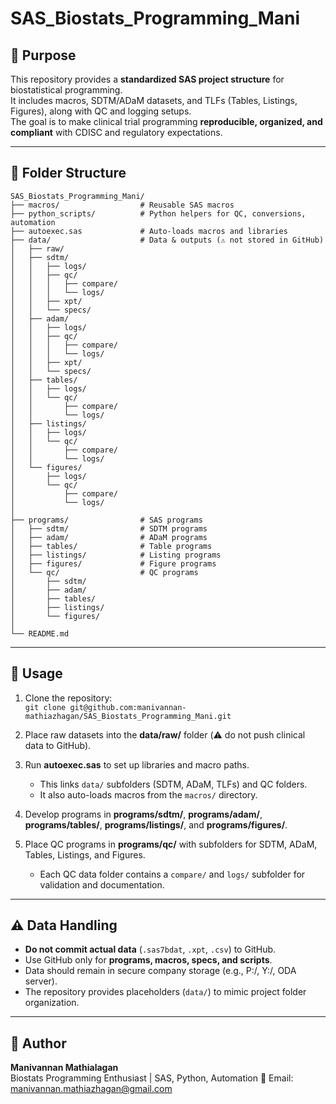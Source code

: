 # SAS_Biostats_Programming_Mani

## 📌 Purpose
This repository provides a **standardized SAS project structure** for biostatistical programming.  
It includes macros, SDTM/ADaM datasets, and TLFs (Tables, Listings, Figures), along with QC and logging setups.  
The goal is to make clinical trial programming **reproducible, organized, and compliant** with CDISC and regulatory expectations.

---

## 📂 Folder Structure

```text
SAS_Biostats_Programming_Mani/
├── macros/                  # Reusable SAS macros
├── python_scripts/          # Python helpers for QC, conversions, automation
├── autoexec.sas             # Auto-loads macros and libraries
├── data/                    # Data & outputs (⚠️ not stored in GitHub)
│   ├── raw/
│   ├── sdtm/
│   │   ├── logs/
│   │   ├── qc/
│   │   │   ├── compare/
│   │   │   └── logs/
│   │   ├── xpt/
│   │   └── specs/
│   ├── adam/
│   │   ├── logs/
│   │   ├── qc/
│   │   │   ├── compare/
│   │   │   └── logs/
│   │   ├── xpt/
│   │   └── specs/
│   ├── tables/
│   │   ├── logs/
│   │   └── qc/
│   │       ├── compare/
│   │       └── logs/
│   ├── listings/
│   │   ├── logs/
│   │   └── qc/
│   │       ├── compare/
│   │       └── logs/
│   └── figures/
│       ├── logs/
│       └── qc/
│           ├── compare/
│           └── logs/
│
├── programs/                # SAS programs
│   ├── sdtm/                # SDTM programs
│   ├── adam/                # ADaM programs
│   ├── tables/              # Table programs
│   ├── listings/            # Listing programs
│   ├── figures/             # Figure programs
│   └── qc/                  # QC programs
│       ├── sdtm/
│       ├── adam/
│       ├── tables/
│       ├── listings/
│       └── figures/
│
└── README.md

```
---

## 🚀 Usage

1. Clone the repository:  
   `git clone git@github.com:manivannan-mathiazhagan/SAS_Biostats_Programming_Mani.git`

2. Place raw datasets into the **data/raw/** folder (⚠️ do not push clinical data to GitHub).

3. Run **autoexec.sas** to set up libraries and macro paths.  
   - This links `data/` subfolders (SDTM, ADaM, TLFs) and QC folders.  
   - It also auto-loads macros from the `macros/` directory.

4. Develop programs in **programs/sdtm/**, **programs/adam/**, **programs/tables/**, **programs/listings/**, and **programs/figures/**.

5. Place QC programs in **programs/qc/** with subfolders for SDTM, ADaM, Tables, Listings, and Figures.  
   - Each QC data folder contains a `compare/` and `logs/` subfolder for validation and documentation.

---

## ⚠️ Data Handling

- **Do not commit actual data** (`.sas7bdat`, `.xpt`, `.csv`) to GitHub.  
- Use GitHub only for **programs, macros, specs, and scripts**.  
- Data should remain in secure company storage (e.g., P:/, Y:/, ODA server).  
- The repository provides placeholders (`data/`) to mimic project folder organization.

---

## 👤 Author
**Manivannan Mathialagan**  
Biostats Programming Enthusiast | SAS, Python, Automation
 📧 Email: [manivannan.mathiazhagan@gmail.com](mailto:manivannan.mathiazhagan@gmail.com) 
